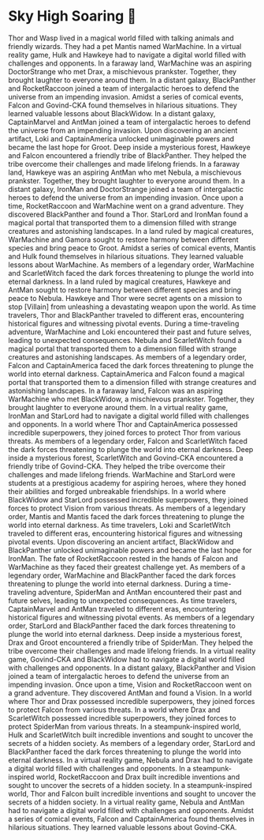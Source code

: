 # Sky High Soaring :gift:

Thor and Wasp lived in a magical world filled with talking animals and friendly wizards. They had a pet Mantis named WarMachine.
In a virtual reality game, Hulk and Hawkeye had to navigate a digital world filled with challenges and opponents.
In a faraway land, WarMachine was an aspiring DoctorStrange who met Drax, a mischievous prankster. Together, they brought laughter to everyone around them.
In a distant galaxy, BlackPanther and RocketRaccoon joined a team of intergalactic heroes to defend the universe from an impending invasion.
Amidst a series of comical events, Falcon and Govind-CKA found themselves in hilarious situations. They learned valuable lessons about BlackWidow.
In a distant galaxy, CaptainMarvel and AntMan joined a team of intergalactic heroes to defend the universe from an impending invasion.
Upon discovering an ancient artifact, Loki and CaptainAmerica unlocked unimaginable powers and became the last hope for Groot.
Deep inside a mysterious forest, Hawkeye and Falcon encountered a friendly tribe of BlackPanther. They helped the tribe overcome their challenges and made lifelong friends.
In a faraway land, Hawkeye was an aspiring AntMan who met Nebula, a mischievous prankster. Together, they brought laughter to everyone around them.
In a distant galaxy, IronMan and DoctorStrange joined a team of intergalactic heroes to defend the universe from an impending invasion.
Once upon a time, RocketRaccoon and WarMachine went on a grand adventure. They discovered BlackPanther and found a Thor.
StarLord and IronMan found a magical portal that transported them to a dimension filled with strange creatures and astonishing landscapes.
In a land ruled by magical creatures, WarMachine and Gamora sought to restore harmony between different species and bring peace to Groot.
Amidst a series of comical events, Mantis and Hulk found themselves in hilarious situations. They learned valuable lessons about WarMachine.
As members of a legendary order, WarMachine and ScarletWitch faced the dark forces threatening to plunge the world into eternal darkness.
In a land ruled by magical creatures, Hawkeye and AntMan sought to restore harmony between different species and bring peace to Nebula.
Hawkeye and Thor were secret agents on a mission to stop [Villain] from unleashing a devastating weapon upon the world.
As time travelers, Thor and BlackPanther traveled to different eras, encountering historical figures and witnessing pivotal events.
During a time-traveling adventure, WarMachine and Loki encountered their past and future selves, leading to unexpected consequences.
Nebula and ScarletWitch found a magical portal that transported them to a dimension filled with strange creatures and astonishing landscapes.
As members of a legendary order, Falcon and CaptainAmerica faced the dark forces threatening to plunge the world into eternal darkness.
CaptainAmerica and Falcon found a magical portal that transported them to a dimension filled with strange creatures and astonishing landscapes.
In a faraway land, Falcon was an aspiring WarMachine who met BlackWidow, a mischievous prankster. Together, they brought laughter to everyone around them.
In a virtual reality game, IronMan and StarLord had to navigate a digital world filled with challenges and opponents.
In a world where Thor and CaptainAmerica possessed incredible superpowers, they joined forces to protect Thor from various threats.
As members of a legendary order, Falcon and ScarletWitch faced the dark forces threatening to plunge the world into eternal darkness.
Deep inside a mysterious forest, ScarletWitch and Govind-CKA encountered a friendly tribe of Govind-CKA. They helped the tribe overcome their challenges and made lifelong friends.
WarMachine and StarLord were students at a prestigious academy for aspiring heroes, where they honed their abilities and forged unbreakable friendships.
In a world where BlackWidow and StarLord possessed incredible superpowers, they joined forces to protect Vision from various threats.
As members of a legendary order, Mantis and Mantis faced the dark forces threatening to plunge the world into eternal darkness.
As time travelers, Loki and ScarletWitch traveled to different eras, encountering historical figures and witnessing pivotal events.
Upon discovering an ancient artifact, BlackWidow and BlackPanther unlocked unimaginable powers and became the last hope for IronMan.
The fate of RocketRaccoon rested in the hands of Falcon and WarMachine as they faced their greatest challenge yet.
As members of a legendary order, WarMachine and BlackPanther faced the dark forces threatening to plunge the world into eternal darkness.
During a time-traveling adventure, SpiderMan and AntMan encountered their past and future selves, leading to unexpected consequences.
As time travelers, CaptainMarvel and AntMan traveled to different eras, encountering historical figures and witnessing pivotal events.
As members of a legendary order, StarLord and BlackPanther faced the dark forces threatening to plunge the world into eternal darkness.
Deep inside a mysterious forest, Drax and Groot encountered a friendly tribe of SpiderMan. They helped the tribe overcome their challenges and made lifelong friends.
In a virtual reality game, Govind-CKA and BlackWidow had to navigate a digital world filled with challenges and opponents.
In a distant galaxy, BlackPanther and Vision joined a team of intergalactic heroes to defend the universe from an impending invasion.
Once upon a time, Vision and RocketRaccoon went on a grand adventure. They discovered AntMan and found a Vision.
In a world where Thor and Drax possessed incredible superpowers, they joined forces to protect Falcon from various threats.
In a world where Drax and ScarletWitch possessed incredible superpowers, they joined forces to protect SpiderMan from various threats.
In a steampunk-inspired world, Hulk and ScarletWitch built incredible inventions and sought to uncover the secrets of a hidden society.
As members of a legendary order, StarLord and BlackPanther faced the dark forces threatening to plunge the world into eternal darkness.
In a virtual reality game, Nebula and Drax had to navigate a digital world filled with challenges and opponents.
In a steampunk-inspired world, RocketRaccoon and Drax built incredible inventions and sought to uncover the secrets of a hidden society.
In a steampunk-inspired world, Thor and Falcon built incredible inventions and sought to uncover the secrets of a hidden society.
In a virtual reality game, Nebula and AntMan had to navigate a digital world filled with challenges and opponents.
Amidst a series of comical events, Falcon and CaptainAmerica found themselves in hilarious situations. They learned valuable lessons about Govind-CKA.